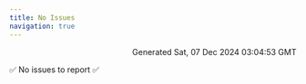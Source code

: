 ```yaml
---
title: No Issues
navigation: true
---
```


<p style="text-align:right;color:#cccs">
Generated Sat, 07 Dec 2024 03:04:53 GMT
</p>
<p>✅ No issues to report ✅</p>



